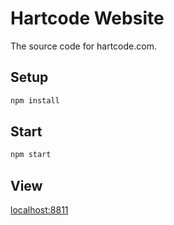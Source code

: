 # Hartcode Website
The source code for hartcode.com.

## Setup
```bash
npm install
```

## Start
```bash
npm start
```

## View
[localhost:8811](http://localhost:8811)
